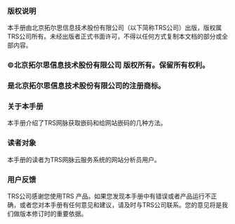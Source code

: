 ### 版权说明

本手册由北京拓尔思信息技术股份有限公司（以下简称TRS公司）出版，版权属TRS公司所有。未经出版者正式书面许可，不得以任何方式复制本文档的部分或全部内容。













### ©北京拓尔思信息技术股份有限公司 版权所有。保留所有权利。

### 是北京拓尔思信息技术股份有限公司的注册商标。







### 关于本手册

本手册介绍了TRS网脉获取嵌码和给网站嵌码的几种方法。

### 读者对象

本手册的读者为TRS网脉云服务系统的网站分析员用户。

### 用户反馈

TRS公司感谢您使用TRS 产品。如果您发现本手册中有错误或者产品运行不正确，或者您对本手册有任何意见和建议，请及时与TRS公司联系。您的意见将是我们做版本修订时的重要依据。


